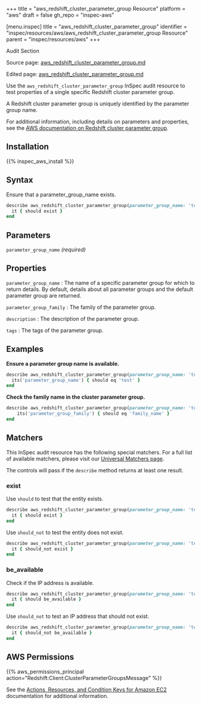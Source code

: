 +++
title = "aws_redshift_cluster_parameter_group Resource"
platform = "aws"
draft = false
gh_repo = "inspec-aws"

[menu.inspec]
title = "aws_redshift_cluster_parameter_group"
identifier = "inspec/resources/aws/aws_redshift_cluster_parameter_group Resource"
parent = "inspec/resources/aws"
+++

<div class="admonition-note">
<p class="admonition-note-title">Audit Section</p>
<div class="admonition-note-text">
<p>Source page: <a href="https://github.com/inspec/inspec-aws/blob/main/docs/resources/aws_redshift_cluster_parameter_group.md">aws_redshift_cluster_parameter_group.md</a></p>
<p>Edited page: <a href="https://github.com/ianmadd/inspec-aws/blob/im/hugo/docs-chef-io/content/inspec/resources/aws_redshift_cluster_parameter_group.md">aws_redshift_cluster_parameter_group.md</a></p>
</div>
</div>



Use the `aws_redshift_cluster_parameter_group` InSpec audit resource to test properties of a single specific Redshift cluster parameter group.

A Redshift cluster parameter group is uniquely identified by the parameter group name.

For additional information, including details on parameters and properties, see the [AWS documentation on Redshift cluster parameter group](https://docs.aws.amazon.com/AWSCloudFormation/latest/UserGuide/aws-resource-redshift-clusterparametergroup.html).

## Installation

{{% inspec_aws_install %}}

## Syntax

Ensure that a parameter_group_name exists.

```ruby
describe aws_redshift_cluster_parameter_group(parameter_group_name: 'test') do
  it { should exist }
end
```

## Parameters

`parameter_group_name` _(required)_

## Properties

`parameter_group_name`
: The name of a specific parameter group for which to return details. By default, details about all parameter groups and the default parameter group are returned.

`parameter_group_family`
: The family of the parameter group.

`description`
: The description of the parameter group.

`tags`
: The tags of the parameter group.

## Examples

**Ensure a parameter group name is available.**

```ruby
describe aws_redshift_cluster_parameter_group(parameter_group_name: 'test') do
  its('parameter_group_name') { should eq 'test' }
end
```

**Check the family name in the cluster parameter group.**

```ruby
describe aws_redshift_cluster_parameter_group(parameter_group_name: 'test') do
    its('parameter_group_family') { should eq 'family_name' }
end
```

## Matchers

This InSpec audit resource has the following special matchers. For a full list of available matchers, please visit our [Universal Matchers page](https://www.inspec.io/docs/reference/matchers/).

The controls will pass if the `describe` method returns at least one result.

### exist

Use `should` to test that the entity exists.

```ruby
describe aws_redshift_cluster_parameter_group(parameter_group_name: 'test') do
  it { should exist }
end
```

Use `should_not` to test the entity does not exist.

```ruby
describe aws_redshift_cluster_parameter_group(parameter_group_name: 'test') do
  it { should_not exist }
end
```

### be_available

Check if the IP address is available.

```ruby
describe aws_redshift_cluster_parameter_group(parameter_group_name: 'test') do
  it { should be_available }
end
```

Use `should_not` to test an IP address that should not exist.

```ruby
describe aws_redshift_cluster_parameter_group(parameter_group_name: 'test') do
  it { should_not be_available }
end
```

## AWS Permissions

{{% aws_permissions_principal action="Redshift:Client:ClusterParameterGroupsMessage" %}}

See the [Actions, Resources, and Condition Keys for Amazon EC2](https://docs.aws.amazon.com/IAM/latest/UserGuide/list_amazonec2.html) documentation for additional information.
